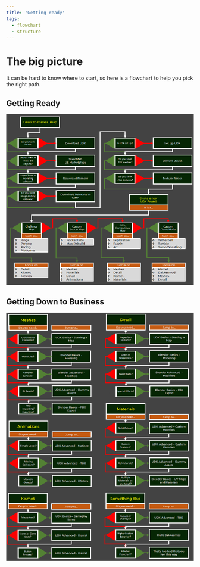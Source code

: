 ```yaml
---
title: 'Getting ready'
tags:
  - flowchart
  - structure
---
```


# The big picture

It can be hard to know where to start, so here is a flowchart to help you pick the right path. 

## Getting Ready

![alt text](../.vuepress/public/images/image66.png)

## Getting Down to Business

![alt text](../.vuepress/public/images/image73.png)